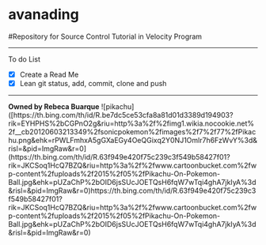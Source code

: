 # avanading
#Repository for Source Control Tutorial in Velocity Program <hr>
To do List
- [x] Create a Read Me
- [x] Lean git status, add, commit, clone and push
<hr>
<b>Owned by Rebeca Buarque</b> 
![pikachu]([https://th.bing.com/th/id/R.be7dc5ce53cfa8a81d01d3389d194903?rik=EYHPHS%2bCGPnO2g&riu=http%3a%2f%2fimg1.wikia.nocookie.net%2f__cb20120603213349%2fsonicpokemon%2fimages%2f7%2f77%2fPikachu.png&ehk=rPWLFmhxA5gGXaEGy4OeQGixq2Y0NJ1Omlr7h6FzWvY%3d&risl=&pid=ImgRaw&r=0](https://th.bing.com/th/id/R.63f949e420f75c239c3f549b58427f01?rik=JKCSoq1HcQ7BZQ&riu=http%3a%2f%2fwww.cartoonbucket.com%2fwp-content%2fuploads%2f2015%2f05%2fPikachu-On-Pokemon-Ball.jpg&ehk=pUZaChP%2bOID6jsSUcJOETQsH6fqW7wTqi4ghA7jkIyA%3d&risl=&pid=ImgRaw&r=0)https://th.bing.com/th/id/R.63f949e420f75c239c3f549b58427f01?rik=JKCSoq1HcQ7BZQ&riu=http%3a%2f%2fwww.cartoonbucket.com%2fwp-content%2fuploads%2f2015%2f05%2fPikachu-On-Pokemon-Ball.jpg&ehk=pUZaChP%2bOID6jsSUcJOETQsH6fqW7wTqi4ghA7jkIyA%3d&risl=&pid=ImgRaw&r=0)
